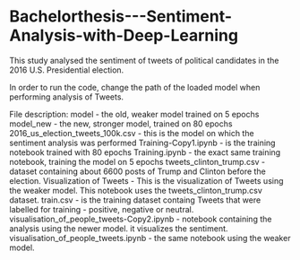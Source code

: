 # Bachelorthesis---Sentiment-Analysis-with-Deep-Learning
This study analysed the sentiment of tweets of political candidates in the 2016 U.S. Presidential election.

In order to run the code, change the path of the loaded model when performing analysis of Tweets.

File description:
model - the old, weaker model trained on 5 epochs
model_new - the new, stronger model, trained on 80 epochs
2016_us_election_tweets_100k.csv - this is the model on which the sentiment analysis was performed
Training-Copy1.ipynb - is the training notebook trained with 80 epochs
Training.ipynb - the exact same training notebook, training the model on 5 epochs
tweets_clinton_trump.csv - dataset containing about 6600 posts of Trump and Clinton before the election.
Visualization of Tweets - This is the visualization of Tweets using the weaker model. This notebook uses the tweets_clinton_trump.csv dataset.
train.csv - is the training dataset containg Tweets that were labelled for training - positive, negative or neutral.
visualisation_of_people_tweets-Copy2.ipynb - notebook containing the analysis using the newer model. it visualizes the sentiment.
visualisation_of_people_tweets.ipynb - the same notebook using the weaker model.

